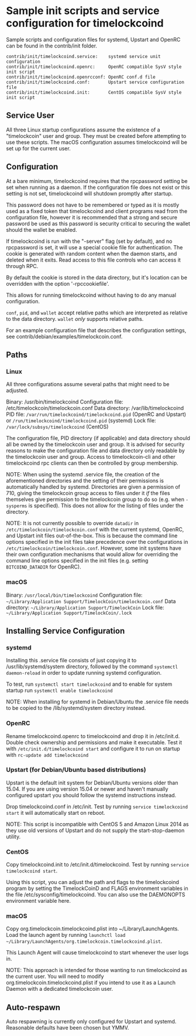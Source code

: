 Sample init scripts and service configuration for timelockcoind
==========================================================

Sample scripts and configuration files for systemd, Upstart and OpenRC
can be found in the contrib/init folder.

    contrib/init/timelockcoind.service:    systemd service unit configuration
    contrib/init/timelockcoind.openrc:     OpenRC compatible SysV style init script
    contrib/init/timelockcoind.openrcconf: OpenRC conf.d file
    contrib/init/timelockcoind.conf:       Upstart service configuration file
    contrib/init/timelockcoind.init:       CentOS compatible SysV style init script

Service User
---------------------------------

All three Linux startup configurations assume the existence of a "timelockcoin" user
and group.  They must be created before attempting to use these scripts.
The macOS configuration assumes timelockcoind will be set up for the current user.

Configuration
---------------------------------

At a bare minimum, timelockcoind requires that the rpcpassword setting be set
when running as a daemon.  If the configuration file does not exist or this
setting is not set, timelockcoind will shutdown promptly after startup.

This password does not have to be remembered or typed as it is mostly used
as a fixed token that timelockcoind and client programs read from the configuration
file, however it is recommended that a strong and secure password be used
as this password is security critical to securing the wallet should the
wallet be enabled.

If timelockcoind is run with the "-server" flag (set by default), and no rpcpassword is set,
it will use a special cookie file for authentication. The cookie is generated with random
content when the daemon starts, and deleted when it exits. Read access to this file
controls who can access it through RPC.

By default the cookie is stored in the data directory, but it's location can be overridden
with the option '-rpccookiefile'.

This allows for running timelockcoind without having to do any manual configuration.

`conf`, `pid`, and `wallet` accept relative paths which are interpreted as
relative to the data directory. `wallet` *only* supports relative paths.

For an example configuration file that describes the configuration settings,
see contrib/debian/examples/timelockcoin.conf.

Paths
---------------------------------

### Linux

All three configurations assume several paths that might need to be adjusted.

Binary:              /usr/bin/timelockcoind
Configuration file:  /etc/timelockcoin/timelockcoin.conf
Data directory:      /var/lib/timelockcoind
PID file:            `/var/run/timelockcoind/timelockcoind.pid` (OpenRC and Upstart) or `/run/timelockcoind/timelockcoind.pid` (systemd)
Lock file:           `/var/lock/subsys/timelockcoind` (CentOS)

The configuration file, PID directory (if applicable) and data directory
should all be owned by the timelockcoin user and group.  It is advised for security
reasons to make the configuration file and data directory only readable by the
timelockcoin user and group.  Access to timelockcoin-cli and other timelockcoind rpc clients
can then be controlled by group membership.

NOTE: When using the systemd .service file, the creation of the aforementioned
directories and the setting of their permissions is automatically handled by
systemd. Directories are given a permission of 710, giving the timelockcoin group
access to files under it _if_ the files themselves give permission to the
timelockcoin group to do so (e.g. when `-sysperms` is specified). This does not allow
for the listing of files under the directory.

NOTE: It is not currently possible to override `datadir` in
`/etc/timelockcoin/timelockcoin.conf` with the current systemd, OpenRC, and Upstart init
files out-of-the-box. This is because the command line options specified in the
init files take precedence over the configurations in
`/etc/timelockcoin/timelockcoin.conf`. However, some init systems have their own
configuration mechanisms that would allow for overriding the command line
options specified in the init files (e.g. setting `BITCOIND_DATADIR` for
OpenRC).

### macOS

Binary:              `/usr/local/bin/timelockcoind`
Configuration file:  `~/Library/Application Support/TimelockCoin/timelockcoin.conf`
Data directory:      `~/Library/Application Support/TimelockCoin`
Lock file:           `~/Library/Application Support/TimelockCoin/.lock`

Installing Service Configuration
-----------------------------------

### systemd

Installing this .service file consists of just copying it to
/usr/lib/systemd/system directory, followed by the command
`systemctl daemon-reload` in order to update running systemd configuration.

To test, run `systemctl start timelockcoind` and to enable for system startup run
`systemctl enable timelockcoind`

NOTE: When installing for systemd in Debian/Ubuntu the .service file needs to be copied to the /lib/systemd/system directory instead.

### OpenRC

Rename timelockcoind.openrc to timelockcoind and drop it in /etc/init.d.  Double
check ownership and permissions and make it executable.  Test it with
`/etc/init.d/timelockcoind start` and configure it to run on startup with
`rc-update add timelockcoind`

### Upstart (for Debian/Ubuntu based distributions)

Upstart is the default init system for Debian/Ubuntu versions older than 15.04. If you are using version 15.04 or newer and haven't manually configured upstart you should follow the systemd instructions instead.

Drop timelockcoind.conf in /etc/init.  Test by running `service timelockcoind start`
it will automatically start on reboot.

NOTE: This script is incompatible with CentOS 5 and Amazon Linux 2014 as they
use old versions of Upstart and do not supply the start-stop-daemon utility.

### CentOS

Copy timelockcoind.init to /etc/init.d/timelockcoind. Test by running `service timelockcoind start`.

Using this script, you can adjust the path and flags to the timelockcoind program by
setting the TimelockCoinD and FLAGS environment variables in the file
/etc/sysconfig/timelockcoind. You can also use the DAEMONOPTS environment variable here.

### macOS

Copy org.timelockcoin.timelockcoind.plist into ~/Library/LaunchAgents. Load the launch agent by
running `launchctl load ~/Library/LaunchAgents/org.timelockcoin.timelockcoind.plist`.

This Launch Agent will cause timelockcoind to start whenever the user logs in.

NOTE: This approach is intended for those wanting to run timelockcoind as the current user.
You will need to modify org.timelockcoin.timelockcoind.plist if you intend to use it as a
Launch Daemon with a dedicated timelockcoin user.

Auto-respawn
-----------------------------------

Auto respawning is currently only configured for Upstart and systemd.
Reasonable defaults have been chosen but YMMV.
